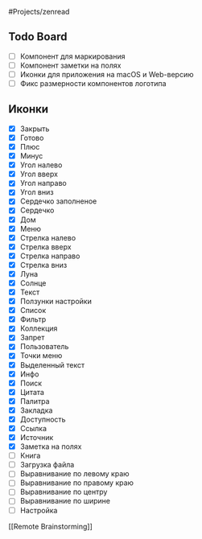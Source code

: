 #Projects/zenread
## Todo Board
- [ ] Компонент для маркирования
- [ ] Компонент заметки на полях
- [ ] Иконки для приложения на macOS и Web-версию
- [ ] Фикс размерности компонентов логотипа

## Иконки
- [x] Закрыть
- [x] Готово
- [x] Плюс
- [x] Минус
- [x] Угол налево
- [x] Угол вверх
- [x] Угол направо
- [x] Угол вниз
- [x] Сердечко заполненое
- [x] Сердечко
- [x] Дом
- [x] Меню
- [x] Стрелка налево
- [x] Стрелка вверх
- [x] Стрелка направо
- [x] Стрелка вниз
- [x] Луна
- [x] Солнце
- [x] Текст
- [x] Ползунки настройки
- [x] Список
- [x] Фильтр
- [x] Коллекция
- [x] Запрет
- [x] Пользователь
- [x] Точки меню
- [x] Выделенный текст
- [x] Инфо
- [x] Поиск
- [x] Цитата
- [x] Палитра
- [x] Закладка
- [x] Доступность
- [x] Ссылка
- [x] Источник
- [x] Заметка на полях
- [ ] Книга
- [ ] Загрузка файла
- [ ] Выравнивание по левому краю  
- [ ] Выравнивание по правому краю
- [ ] Выравнивание по центру
- [ ] Выравнивание по ширине
- [ ] Настройка

[[Remote Brainstorming]]